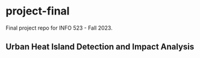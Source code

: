 # project-final

Final project repo for INFO 523 - Fall 2023.


## Urban Heat Island Detection and Impact Analysis
